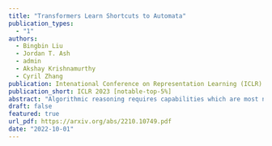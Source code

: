 ```yaml
---
title: "Transformers Learn Shortcuts to Automata"
publication_types:
  - "1"
authors:
  - Bingbin Liu
  - Jordan T. Ash
  - admin
  - Akshay Krishnamurthy
  - Cyril Zhang
publication: Intenational Conference on Representation Learning (ICLR) 2023 [notable-top-5%]
publication_short: ICLR 2023 [notable-top-5%]
abstract: "Algorithmic reasoning requires capabilities which are most naturally understood through recurrent models of computation, like the Turing machine. However, Transformer models, while lacking recurrence, are able to perform such reasoning using far fewer layers than the number of reasoning steps. This raises the question: what solutions are these shallow and non-recurrent models finding? We investigate this question in the setting of learning automata, discrete dynamical systems naturally suited to recurrent modeling and expressing algorithmic tasks. Our theoretical results completely characterize shortcut solutions, whereby a shallow Transformer with only o(T) layers can exactly replicate the computation of an automaton on an input sequence of length T. By representing automata using the algebraic structure of their underlying transformation semigroups, we obtain O(logT)-depth simulators for all automata and O(1)-depth simulators for all automata whose associated groups are solvable. Empirically, we perform synthetic experiments by training Transformers to simulate a wide variety of automata, and show that shortcut solutions can be learned via standard training. We further investigate the brittleness of these solutions and propose potential mitigations."
draft: false
featured: true
url_pdf: https://arxiv.org/abs/2210.10749.pdf
date: "2022-10-01"
---
```

